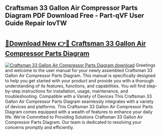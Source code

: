 ## Craftsman 33 Gallon Air Compressor Parts Diagram PDF Download Free - Part-qVF User Guide Repair IovTW

# <h2><a href="http://dfqtkcn.blite.top/?on=Craftsman+33+Gallon+Air+Compressor+Parts+Diagram">🔗Download New 👉🔴 Craftsman 33 Gallon Air Compressor Parts Diagram</a></h2>

[![Craftsman 33 Gallon Air Compressor Parts Diagram download](https://i.imgur.com/lujVjoI.png)](http://dfqtkcn.blite.top/?on=Craftsman+33+Gallon+Air+Compressor+Parts+Diagram)
Greetings and welcome to the user manual for your newly assembled Craftsman 33 Gallon Air Compressor Parts Diagram. This manual is specifically designed to help you get started with your product and provide you with a thorough understanding of its features, functions, and capabilities. You will find step-by-step instructions for installation, usage, maintenance, and troubleshooting. Compatible with a Variety of Devices This Craftsman 33 Gallon Air Compressor Parts Diagram seamlessly integrates with a variety of devices and platforms. This Craftsman 33 Gallon Air Compressor Parts Diagram comes equipped with a wealth of features to enhance your daily life. We're Committed to Providing Solutions Craftsman 33 Gallon Air Compressor Parts Diagram. Our team is dedicated to resolving your concerns promptly and efficiently.

